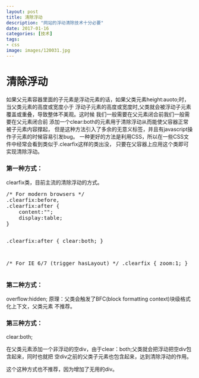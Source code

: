 ```yaml
---
layout: post
title: 清除浮动
description: "网站的浮动清除技术十分必要"
date: 2017-01-16
categories: [技术]
tags: 
- css
image: images/120031.jpg
---
```

<h1>清除浮动</h1>
<p>如果父元素容器里面的子元素是浮动元素的话，如果父类元素height:auoto;时，当父类元素的高度或宽度小于
浮动子元素的高度或宽度时,父类就会被浮动子元素覆盖或重叠，导致整体不美观。这时候
我们一般需要在父元素闭合前我们一般需要在父元素闭合前
添加一个clear:both的元素用于清除浮动从而能使父容器正常被子元素内容撑起，
但是这种方法引入了多余的无意义标签，并且有javascript操作子元素的时候容易引发bug。
一种更好的方法是利用CSS，所以在一些CSS文件中经常会看到类似于.clearfix这样的类出没，
只要在父容器上应用这个类即可实现清除浮动。</p>
<h3>第一种方式：</h3>
<p>clearfix类，目前主流的清除浮动的方式。
<pre>
/* For modern browsers */
.clearfix:before,
.clearfix:after {
    content:"";
    display:table;
}

.clearfix:after {
    clear:both;
}

/* For IE 6/7 (trigger hasLayout) */
.clearfix {
    zoom:1;
}
</pre>
</p>
<h3>第二种方式：</h3>
overflow:hidden;
原理：父类会触发了BFC(block formatting context)块级格式化上下文，父类元素
不推荐。
<h3>第三种方式：</h3>
clear:both;
<p>在父类元素添加一个非浮动的空div，由于clear：both;父类就会把浮动把空div包含起来，同时也就把
空div之前的父类子元素也包含起来，达到清除浮动的作用。</p>
<p>这个这种方式也不推荐，因为增加了无用的div。


